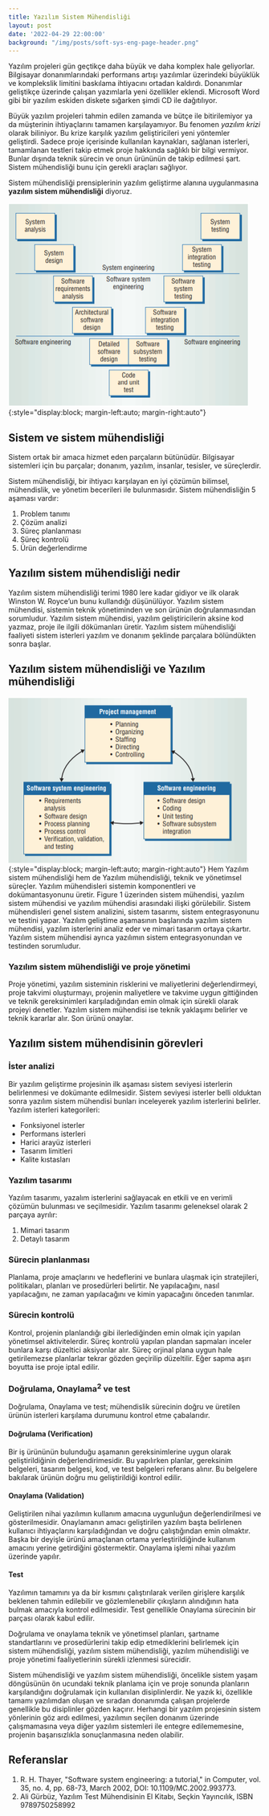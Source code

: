 ```yaml
---
title: Yazılım Sistem Mühendisliği
layout: post
date: '2022-04-29 22:00:00'
background: "/img/posts/soft-sys-eng-page-header.png"
---
```


Yazılım projeleri gün geçtikçe daha büyük ve daha komplex hale geliyorlar. Bilgisayar donanımlarındaki performans artışı yazılımlar üzerindeki büyüklük ve komplekslik limitini baskılama ihtiyacını ortadan kaldırdı.   Donanımlar geliştikçe üzerinde çalışan yazımlarla yeni özellikler eklendi. Microsoft Word gibi bir yazılım eskiden diskete sığarken şimdi CD ile dağıtılıyor. 

Büyük yazılım projeleri tahmin edilen zamanda ve bütçe ile bitirilemiyor ya da müşterinin ihtiyaçlarını tamamen karşılayamıyor.  Bu fenomen *yazılım krizi* olarak biliniyor. Bu krize karşılık yazılım geliştiricileri yeni yöntemler geliştirdi. Sadece proje içerisinde kullanılan kaynakları, sağlanan isterleri, tamamlanan testleri takip etmek proje hakkında sağlıklı bir bilgi vermiyor. Bunlar dışında teknik sürecin ve onun ürününün de takip edilmesi şart.  Sistem mühendisliği bunu için gerekli araçları sağlıyor.

Sistem mühendisliği prensiplerinin yazılım geliştirme alanına uygulanmasına **yazılım sistem mühendisliği** diyoruz. 

![Yazılım Sistem Mühendisliği V Model](/img/posts/soft-sys-eng-v-model.png){:style="display:block; margin-left:auto; margin-right:auto"}
## Sistem ve sistem mühendisliği
Sistem ortak bir amaca hizmet eden parçaların bütünüdür. Bilgisayar sistemleri için bu parçalar; donanım, yazılım, insanlar, tesisler, ve süreçlerdir.

Sistem mühendisliği, bir ihtiyacı karşılayan en iyi çözümün bilimsel, mühendislik, ve yönetim becerileri ile bulunmasıdır. 
Sistem mühendisliğin 5 aşaması vardır:
1. Problem tanımı
1. Çözüm analizi
1. Süreç planlanması
1. Süreç kontrolü
1. Ürün değerlendirme

## Yazılım sistem mühendisliği nedir
Yazılım sistem mühendisliği terimi 1980 lere kadar gidiyor ve ilk olarak Winston W. Royce’un bunu kullandığı düşünülüyor. Yazılım sistem mühendisi, sistemin teknik yönetiminden ve son ürünün doğrulanmasından sorumludur. Yazılım sistem mühendisi, yazılım geliştiricilerin aksine kod yazmaz, proje ile ilgili dökümanları üretir. 
Yazılım sistem mühendisliği faaliyeti sistem isterleri yazılım ve donanım şeklinde parçalara bölündükten sonra başlar. 

## Yazılım sistem mühendisliği ve Yazılım mühendisliği
![Yazılım Sistem Mühendisliği V Model](/img/posts/soft-sys-eng-3-relation.png){:style="display:block; margin-left:auto; margin-right:auto"}
Hem Yazılım sistem mühendisliği hem de Yazılım mühendisliği, teknik ve yönetimsel süreçler. Yazılım mühendisleri sistemin komponentleri ve dokümantasyonunu üretir. 
Figure 1 üzerinden  sistem mühendisi, yazılım sistem mühendisi ve yazılım mühendisi arasındaki ilişki görülebilir. Sistem mühendisleri genel sistem analizini, sistem tasarımı, sistem entegrasyonunu ve testini yapar.
Yazılım geliştime aşamasının başlarında yazılım sistem mühendisi, yazılım isterlerini analiz eder ve mimari tasarım ortaya çıkartır. Yazılım sistem mühendisi ayrıca yazılımın sistem entegrasyonundan  ve testinden sorumludur.

### Yazılım sistem mühendisliği ve proje yönetimi
Proje yönetimi, yazılım sisteminin risklerini ve maliyetlerini değerlendirmeyi, proje takvimi oluşturmayı, projenin maliyetlere ve takvime uygun gittiğinden ve teknik gereksinimleri karşıladığından emin olmak için sürekli olarak projeyi denetler.
Yazılım sistem mühendisi ise teknik yaklaşımı belirler ve teknik kararlar alır. Son ürünü onaylar.

## Yazılım sistem mühendisinin görevleri 
### İster analizi
Bir yazılım geliştirme projesinin ilk aşaması sistem seviyesi isterlerin belirlenmesi ve dokümante edilmesidir. Sistem seviyesi isterler belli olduktan sonra yazılım sistem mühendisi bunları inceleyerek yazılım isterlerini belirler. 
Yazılım isterleri kategorileri:
* Fonksiyonel isterler
* Performans isterleri
* Harici arayüz isterleri
* Tasarım limitleri
* Kalite kıstasları

### Yazılım tasarımı
Yazılım tasarımı, yazalım isterlerini sağlayacak en etkili ve en verimli çözümün bulunması ve seçilmesidir.
Yazılım tasarımı geleneksel olarak 2 parçaya ayrılır:
1. Mimari tasarım
1. Detaylı tasarım

### Sürecin planlanması
Planlama, proje amaçlarını ve hedeflerini ve bunlara ulaşmak için stratejileri, politikaları, planları ve prosedürleri belirtir. Ne yapılacağını, nasıl yapılacağını, ne zaman yapılacağını ve kimin yapacağını önceden tanımlar.

### Sürecin kontrolü
Kontrol, projenin planlandığı gibi ilerlediğinden emin olmak için yapılan yönetimsel aktivitelerdir. Süreç kontrolü yapılan plandan sapmaları inceler bunlara karşı düzeltici aksiyonlar alır. Süreç orjinal plana uygun hale getirilemezse planlarlar tekrar gözden geçirilip düzeltilir. Eğer sapma aşırı boyutta ise proje iptal edilir. 

### Doğrulama, Onaylama<sup>2</sup> ve test
Doğrulama, Onaylama ve test; mühendislik sürecinin doğru ve üretilen ürünün isterleri karşılama durumunu kontrol etme çabalarıdır.

#### Doğrulama (Verification)
Bir iş ürününün bulunduğu aşamanın gereksinimlerine uygun olarak geliştirildiğinin değerlendirimesidir. Bu yapılırken planlar, gereksinim belgeleri, tasarım belgesi, kod, ve test belgeleri referans alınır. Bu belgelere bakılarak ürünün doğru mu geliştirildiği kontrol edilir.

#### Onaylama (Validation)
Geliştirilen nihai yazılımın kullanım amacına uygunluğun değerlendirilmesi ve gösterilmesidir. Onaylamanın amacı geliştirilen yazılım başta belirlenen kullanıcı ihtiyaçlarını karşıladığından ve doğru çalıştığından emin olmaktır. Başka bir deyişle ürünü amaçlanan ortama yerleştirildiğinde kullanım amacını yerine getirdiğini göstermektir. Onaylama işlemi nihai yazılım üzerinde yapılır. 

#### Test
Yazılımın tamamını ya da bir kısmını çalıştırılarak verilen girişlere karşılık beklenen tahmin edilebilir ve gözlemlenebilir çıkışların alındığının hata bulmak amacıyla kontrol edilmesidir. Test genellikle Onaylama sürecinin bir parçası olarak kabul edilir. 

Doğrulama ve onaylama teknik ve yönetimsel planları, şartname standartlarını ve prosedürlerini takip edip etmediklerini belirlemek için sistem mühendisliği, yazılım sistem mühendisliği, yazılım mühendisliği ve proje yönetimi faaliyetlerinin sürekli izlenmesi sürecidir. 

Sistem mühendisliği ve yazılım sistem mühendisliği, öncelikle sistem yaşam döngüsünün ön ucundaki teknik planlama için ve proje sonunda planların karşılandığını doğrulamak için kullanılan disiplinlerdir. Ne yazık ki, özellikle tamamı yazılımdan oluşan ve sıradan donanımda çalışan projelerde genellikle bu disiplinler gözden kaçırır.
Herhangi bir yazılım projesinin sistem yönlerinin göz ardı edilmesi, yazılımın seçilen donanım üzerinde çalışmamasına veya diğer yazılım sistemleri ile entegre edilememesine, projenin başarısızlıkla sonuçlanmasına neden olabilir.


## Referanslar
1. R. H. Thayer, "Software system engineering: a tutorial," in Computer, vol. 35, no. 4, pp. 68-73, March 2002, DOI: 10.1109/MC.2002.993773.
1. Ali Gürbüz, Yazılım Test Mühendisinin El Kitabı, Seçkin Yayıncılık, ISBN 9789750258992
